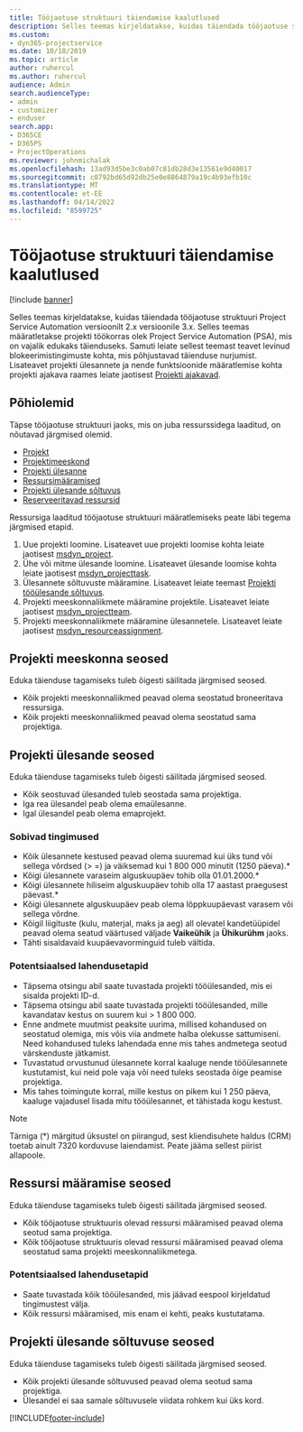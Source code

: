 ```yaml
---
title: Tööjaotuse struktuuri täiendamise kaalutlused
description: Selles teemas kirjeldatakse, kuidas täiendada tööjaotuse struktuuri Project Service Automation versioonilt 2.x versioonile 3.x.
ms.custom:
- dyn365-projectservice
ms.date: 10/18/2019
ms.topic: article
author: ruhercul
ms.author: ruhercul
audience: Admin
search.audienceType:
- admin
- customizer
- enduser
search.app:
- D365CE
- D365PS
- ProjectOperations
ms.reviewer: johnmichalak
ms.openlocfilehash: 13ad93d5be3c0ab07c81db28d3e13561e9d40017
ms.sourcegitcommit: c0792bd65d92db25e0e8864879a19c4b93efb10c
ms.translationtype: MT
ms.contentlocale: et-EE
ms.lasthandoff: 04/14/2022
ms.locfileid: "8599725"
---
```

# <a name="upgrade-considerations-for-the-work-breakdown-structure"></a>Tööjaotuse struktuuri täiendamise kaalutlused

[!include [banner](../includes/psa-now-project-operations.md)]

Selles teemas kirjeldatakse, kuidas täiendada tööjaotuse struktuuri Project Service Automation versioonilt 2.x versioonile 3.x. Selles teemas määratletakse projekti töökorras olek Project Service Automation (PSA), mis on vajalik edukaks täienduseks. Samuti leiate sellest teemast teavet levinud blokeerimistingimuste kohta, mis põhjustavad täienduse nurjumist. Lisateavet projekti ülesannete ja nende funktsioonide määratlemise kohta projekti ajakava raames leiate jaotisest [Projekti ajakavad](project-creating.md).

## <a name="key-entities"></a>Põhiolemid
Täpse tööjaotuse struktuuri jaoks, mis on juba ressurssidega laaditud, on nõutavad järgmised olemid.

- [Projekt](/dynamics365/customerengagement/on-premises/developer/entities/msdyn_project)
- [Projektimeeskond](/dynamics365/customerengagement/on-premises/developer/entities/msdyn_projectteam)
- [Projekti ülesanne](/dynamics365/customerengagement/on-premises/developer/entities/msdyn_projecttask)
- [Ressursimääramised](/dynamics365/customerengagement/on-premises/developer/entities/msdyn_resourceassignment)
- [Projekti ülesande sõltuvus](/dynamics365/customerengagement/on-premises/developer/entities/msdyn_projecttaskdependency)
- [Reserveeritavad ressursid](/dynamics365/customerengagement/on-premises/developer/entities/bookableresource)

Ressursiga laaditud tööjaotuse struktuuri määratlemiseks peate läbi tegema järgmised etapid.

1. Uue projekti loomine. Lisateavet uue projekti loomise kohta leiate jaotisest [msdyn_project](/dynamics365/customerengagement/on-premises/developer/entities/msdyn_project).
2. Ühe või mitme ülesande loomine. Lisateavet ülesande loomise kohta leiate jaotisest [msdyn_projecttask](/dynamics365/customerengagement/on-premises/developer/entities/msdyn_projecttask).
3. Ülesannete sõltuvuste määramine. Lisateavet leiate teemast [Projekti tööülesande sõltuvus](/dynamics365/customerengagement/on-premises/developer/entities/msdyn_projecttaskdependency).
4. Projekti meeskonnaliikmete määramine projektile. Lisateavet leiate jaotisest [msdyn_projectteam](/dynamics365/customerengagement/on-premises/developer/entities/msdyn_projectteam).
5. Projekti meeskonnaliikmete määramine ülesannetele. Lisateavet leiate jaotisest [msdyn_resourceassignment](/dynamics365/customerengagement/on-premises/developer/entities/msdyn_resourceassignment).

## <a name="project-team-relationships"></a>Projekti meeskonna seosed

Eduka täienduse tagamiseks tuleb õigesti säilitada järgmised seosed.
- Kõik projekti meeskonnaliikmed peavad olema seostatud broneeritava ressursiga.
- Kõik projekti meeskonnaliikmed peavad olema seostatud sama projektiga. 

## <a name="project-task-relationships"></a>Projekti ülesande seosed
Eduka täienduse tagamiseks tuleb õigesti säilitada järgmised seosed.

- Kõik seostuvad ülesanded tuleb seostada sama projektiga.
- Iga rea ülesandel peab olema emaülesanne.
- Igal ülesandel peab olema emaprojekt.

### <a name="valid-conditions"></a>Sobivad tingimused

- Kõik ülesannete kestused peavad olema suuremad kui üks tund või sellega võrdsed (> =) ja väiksemad kui 1 800 000 minutit (1250 päeva).*
- Kõigi ülesannete varaseim alguskuupäev tohib olla 01.01.2000.*
- Kõigi ülesannete hiliseim alguskuupäev tohib olla 17 aastast praegusest päevast.*
- Kõigi ülesannete alguskuupäev peab olema lõppkuupäevast varasem või sellega võrdne.
- Kõigil liigituste (kulu, materjal, maks ja aeg) all olevatel kandetüüpidel peavad olema seatud väärtused väljade **Vaikeühik** ja **Ühikurühm** jaoks.
- Tähti sisaldavaid kuupäevavorminguid tuleb vältida.

### <a name="potential-mitigation-steps"></a>Potentsiaalsed lahendusetapid
- Täpsema otsingu abil saate tuvastada projekti tööülesanded, mis ei sisalda projekti ID-d.
- Täpsema otsingu abil saate tuvastada projekti tööülesanded, mille kavandatav kestus on suurem kui > 1 800 000.
- Enne andmete muutmist peaksite uurima, millised kohandused on seostatud olemiga, mis võis viia andmete halba olekusse sattumiseni. Need kohandused tuleks lahendada enne mis tahes andmetega seotud värskenduste jätkamist.
- Tuvastatud orvustunud ülesannete korral kaaluge nende tööülesannete kustutamist, kui neid pole vaja või need tuleks seostada õige peamise projektiga.
- Mis tahes toimingute korral, mille kestus on pikem kui 1 250 päeva, kaaluge vajadusel lisada mitu tööülesannet, et tähistada kogu kestust.

> [!NOTE]
> Tärniga (\*) märgitud üksustel on piirangud, sest kliendisuhete haldus (CRM) toetab ainult 7320 korduvuse laiendamist. Peate jääma sellest piirist allapoole.

## <a name="resource-assignment-relationships"></a>Ressursi määramise seosed
Eduka täienduse tagamiseks tuleb õigesti säilitada järgmised seosed.

- Kõik tööjaotuse struktuuris olevad ressursi määramised peavad olema seotud sama projektiga.
- Kõik tööjaotuse struktuuris olevad ressursi määramised peavad olema seostatud sama projekti meeskonnaliikmetega.

### <a name="potential-mitigation-steps"></a>Potentsiaalsed lahendusetapid
- Saate tuvastada kõik tööülesanded, mis jäävad eespool kirjeldatud tingimustest välja.  
- Kõik ressursi määramised, mis enam ei kehti, peaks kustutatama.

## <a name="project-task-dependency-relationships"></a>Projekti ülesande sõltuvuse seosed
Eduka täienduse tagamiseks tuleb õigesti säilitada järgmised seosed.

- Kõik projekti ülesande sõltuvused peavad olema seotud sama projektiga.
- Ülesandel ei saa samale sõltuvusele viidata rohkem kui üks kord.


[!INCLUDE[footer-include](../includes/footer-banner.md)]
